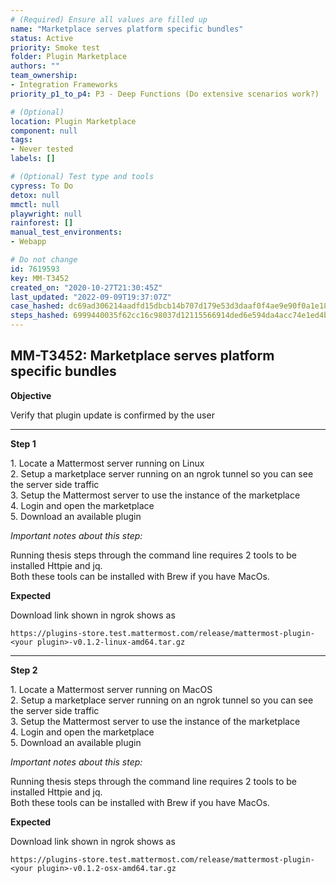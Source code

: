 ```yaml
---
# (Required) Ensure all values are filled up
name: "Marketplace serves platform specific bundles"
status: Active
priority: Smoke test
folder: Plugin Marketplace
authors: ""
team_ownership:
- Integration Frameworks
priority_p1_to_p4: P3 - Deep Functions (Do extensive scenarios work?)

# (Optional)
location: Plugin Marketplace
component: null
tags:
- Never tested
labels: []

# (Optional) Test type and tools
cypress: To Do
detox: null
mmctl: null
playwright: null
rainforest: []
manual_test_environments:
- Webapp

# Do not change
id: 7619593
key: MM-T3452
created_on: "2020-10-27T21:30:45Z"
last_updated: "2022-09-09T19:37:07Z"
case_hashed: dc69ad306214aadfd15dbcb14b707d179e53d3daaf0f4ae9e90f0a1e1820d74fa3bdc92a0a65eb9b59440f93f3a5b1ee
steps_hashed: 6999440035f62cc16c98037d12115566914ded6e594da4acc74e1ed4b1a8a28563bd06e3250a462a72bd813f687b1f8b
---
```


<!-- (Auto-generated) Based on frontmatter's "key" and "name" -->

## MM-T3452: Marketplace serves platform specific bundles

**Objective**

Verify that plugin update is confirmed by the user

---

**Step 1**

1\. Locate a Mattermost server running on Linux\
2\. Setup a marketplace server running on an ngrok tunnel so you can see the server side traffic\
3\. Setup the Mattermost server to use the instance of the marketplace\
4\. Login and open the marketplace\
5\. Download an available plugin

_Important notes about this step:_

Running thesis steps through the command line requires 2 tools to be installed Httpie and jq.\
Both these tools can be installed with Brew if you have MacOs.

**Expected**

Download link shown in ngrok shows as

```
https://plugins-store.test.mattermost.com/release/mattermost-plugin-<your plugin>-v0.1.2-linux-amd64.tar.gz
```

---

**Step 2**

1\. Locate a Mattermost server running on MacOS\
2\. Setup a marketplace server running on an ngrok tunnel so you can see the server side traffic\
3\. Setup the Mattermost server to use the instance of the marketplace\
4\. Login and open the marketplace\
5\. Download an available plugin

_Important notes about this step:_

Running thesis steps through the command line requires 2 tools to be installed Httpie and jq.\
Both these tools can be installed with Brew if you have MacOs.

**Expected**

Download link shown in ngrok shows as

```
https://plugins-store.test.mattermost.com/release/mattermost-plugin-<your plugin>-v0.1.2-osx-amd64.tar.gz
```
